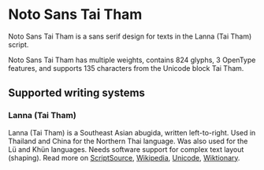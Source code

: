 
# Noto Sans Tai Tham

Noto Sans Tai Tham is a sans serif design for texts in the Lanna (Tai Tham) script. 

Noto Sans Tai Tham has multiple weights, contains 824 glyphs, 3 OpenType features, and supports 135 characters from the Unicode block Tai Tham.


## Supported writing systems


### Lanna (Tai Tham)

Lanna (Tai Tham) is a Southeast Asian abugida, written left-to-right. Used in Thailand and China for the Northern Thai language. Was also used for the Lü and Khün languages. Needs software support for complex text layout (shaping). Read more on [ScriptSource](https://scriptsource.org/scr/Lana), [Wikipedia](https://en.wikipedia.org/wiki/ISO_15924:Lana), [Unicode](https://www.unicode.org/versions/Unicode13.0.0/ch16.pdf#G53337), [Wiktionary](https://en.wiktionary.org/wiki/Category:Tai_Tham_script).

